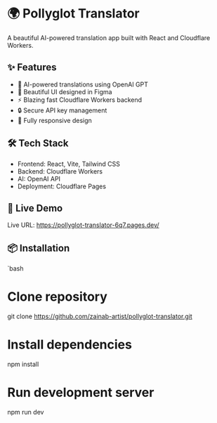 # 🌍 Pollyglot Translator

A beautiful AI-powered translation app built with React and Cloudflare Workers.

## ✨ Features
- 🤖 AI-powered translations using OpenAI GPT
- 🎨 Beautiful UI designed in Figma  
- ⚡ Blazing fast Cloudflare Workers backend
- 🔒 Secure API key management
- 📱 Fully responsive design

## 🛠 Tech Stack
- Frontend: React, Vite, Tailwind CSS
- Backend: Cloudflare Workers
- AI: OpenAI API
- Deployment: Cloudflare Pages

## 🚀 Live Demo
Live URL: https://pollyglot-translator-6q7.pages.dev/

## 📦 Installation
`bash
# Clone repository
git clone https://github.com/zainab-artist/pollyglot-translator.git

# Install dependencies
npm install

# Run development server
npm run dev
